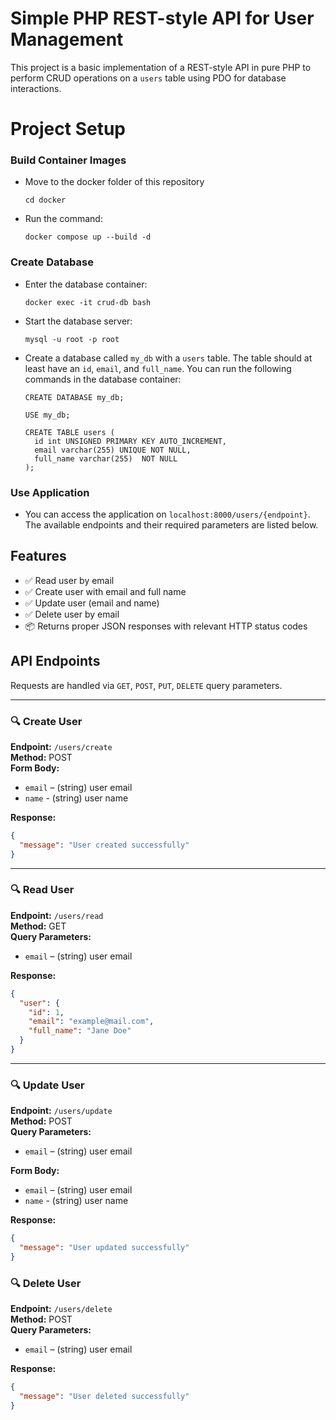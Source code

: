 # Simple PHP REST-style API for User Management

This project is a basic implementation of a REST-style API in pure PHP to perform CRUD operations on a `users` table using PDO for database interactions.

# Project Setup

### Build Container Images

- Move to the docker folder of this repository
  
    `cd docker`
- Run the command:
    
    `docker compose up --build -d`

### Create Database

- Enter the database container: 
    
    `docker exec -it crud-db bash`

- Start the database server: 

    `mysql -u root -p root`

- Create a database called `my_db` with a `users` table. The table should at least have an `id`, `email`, and `full_name`. You can run the following commands in the database container:

      CREATE DATABASE my_db;

      USE my_db;

      CREATE TABLE users (
	    id int UNSIGNED PRIMARY KEY AUTO_INCREMENT,
        email varchar(255) UNIQUE NOT NULL,
        full_name varchar(255)  NOT NULL
      );

### Use Application
- You can access the application on  `localhost:8000/users/{endpoint}`. The available endpoints and their required parameters are listed below.


## Features

- ✅ Read user by email
- ✅ Create user with email and full name
- ✅ Update user (email and name)
- ✅ Delete user by email
- 📦 Returns proper JSON responses with relevant HTTP status codes

## API Endpoints

Requests are handled via `GET`, `POST`, `PUT`, `DELETE` query parameters.

---

### 🔍 Create User

**Endpoint:** `/users/create`  
**Method:** POST  
**Form Body:**
- `email` – (string) user email
- `name` - (string) user name

**Response:**
```json
{
  "message": "User created successfully"
}
```
---

### 🔍 Read User

**Endpoint:** `/users/read`  
**Method:** GET  
**Query Parameters:**
- `email` – (string) user email

**Response:**
```json
{
  "user": {
    "id": 1,
    "email": "example@mail.com",
    "full_name": "Jane Doe"
  }
}
```

---

### 🔍 Update User

**Endpoint:** `/users/update`  
**Method:** POST  
**Query Parameters:**
- `email` – (string) user email

**Form Body:**
- `email` – (string) user email
- `name` - (string) user name

**Response:**
```json
{
  "message": "User updated successfully"
}
```

### 🔍 Delete User

**Endpoint:** `/users/delete`  
**Method:** POST  
**Query Parameters:**
- `email` – (string) user email

**Response:**
```json
{
  "message": "User deleted successfully"
}
```